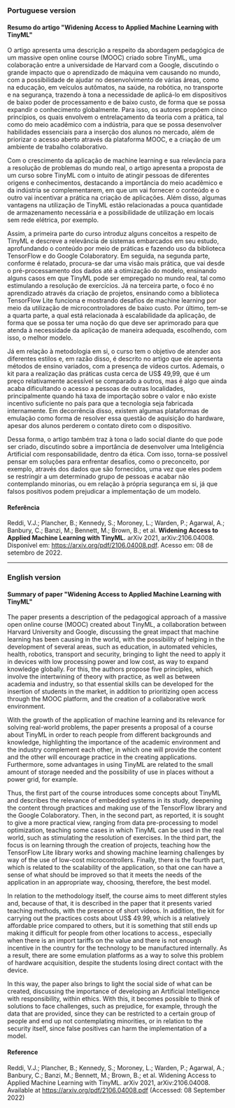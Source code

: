 ### Portuguese version
#### Resumo do artigo "Widening Access to Applied Machine Learning with TinyML"

O artigo apresenta uma descrição a respeito da abordagem pedagógica de um massive open online course (MOOC) criado sobre TinyML, uma colaboração entre a universidade de Harvard com a Google, discutindo o grande impacto que o aprendizado de máquina vem causando no mundo, com a possibilidade de ajudar no desenvolvimento de várias áreas, como na educação, em veículos autômatos, na saúde, na robótica, no transporte e na segurança, trazendo à tona a necessidade de aplicá-lo em dispositivos de baixo poder de processamento e de baixo custo, de forma que se possa expandir o conhecimento globalmente. Para isso, os autores propõem cinco princípios, os quais envolvem o entrelaçamento da teoria com a prática, tal como do meio acadêmico com a indústria, para que se possa desenvolver habilidades essenciais para a inserção dos alunos no mercado, além de priorizar o acesso aberto através da plataforma MOOC, e a criação de um ambiente de trabalho colaborativo. 

Com o crescimento da aplicação de machine learning e sua relevância para a resolução de problemas do mundo real, o artigo apresenta a proposta de um curso sobre TinyML com o intuito de atingir pessoas de diferentes origens e conhecimentos, destacando a importância do meio acadêmico e da indústria se complementarem, em que um vai fornecer o conteúdo e o outro vai incentivar a prática na criação de aplicações. Além disso, algumas vantagens na utilização de TinyML estão relacionadas a pouca quantidade de armazenamento necessária e a possibilidade de utilização em locais sem rede elétrica, por exemplo.

Assim, a primeira parte do curso introduz alguns conceitos a respeito de TinyML e descreve a relevância de sistemas embarcados em seu estudo, aprofundando o conteúdo por meio de práticas e fazendo uso da biblioteca TensorFlow e do Google Colaboratory. Em seguida, na segunda parte, conforme é relatado, procura-se dar uma visão mais prática, que vai desde o pré-processamento dos dados até a otimização do modelo, ensinando alguns casos em que TinyML pode ser empregado no mundo real, tal como estimulando a resolução de exercícios. Já na terceira parte, o foco é no aprendizado através da criação de projetos, ensinando como a biblioteca TensorFlow Lite funciona e mostrando desafios de machine learning por meio da utilização de microcontroladores de baixo custo. Por último, tem-se a quarta parte, a qual está relacionada à escalabilidade da aplicação, de forma que se possa ter uma noção do que deve ser aprimorado para que atenda à necessidade da aplicação de maneira adequada, escolhendo, com isso, o melhor modelo.

Já em relação à metodologia em si, o curso tem o objetivo de atender aos diferentes estilos e, em razão disso, é descrito no artigo que ele apresenta métodos de ensino variados, com a presença de vídeos curtos. Ademais, o kit para a realização das práticas custa cerca de US$ 49,99, que é um preço relativamente acessível se comparado a outros, mas é algo que ainda acaba dificultando o acesso a pessoas de outras localidades, principalmente quando há taxa de importação sobre o valor e não existe incentivo suficiente no país para que a tecnologia seja fabricada internamente. Em decorrência disso, existem algumas plataformas de emulação como forma de resolver essa questão de aquisição do hardware, apesar dos alunos perderem o contato direto com o dispositivo.

Dessa forma, o artigo também traz à tona o lado social diante do que pode ser criado, discutindo sobre a importância de desenvolver uma Inteligência Artificial com responsabilidade, dentro da ética. Com isso, torna-se possível pensar em soluções para enfrentar desafios, como o preconceito, por exemplo, através dos dados que são fornecidos, uma vez que eles podem se restringir a um determinado grupo de pessoas e acabar não contemplando minorias, ou em relação à própria segurança em si, já que falsos positivos podem prejudicar a implementação de um modelo.

#### Referência
Reddi, V.J.; Plancher, B.; Kennedy, S.; Moroney, L.; Warden, P.; Agarwal, A.; Banbury, C.; Banzi, M.; Bennett, M.; Brown, B.; et al.
**Widening Access to Applied Machine Learning with TinyML.** arXiv 2021, arXiv:2106.04008. Disponível em: https://arxiv.org/pdf/2106.04008.pdf. Acesso em: 08 de setembro de 2022.

---

### English version
#### Summary of paper "Widening Access to Applied Machine Learning with TinyML"

The paper presents a description of the pedagogical approach of a massive open online course (MOOC) created about TinyML, a collaboration between Harvard University and Google, discussing the great impact that machine learning has been causing in the world, with the possibility of helping in the development of several areas, such as education, in automated vehicles, health, robotics, transport and security, bringing to light the need to apply it in devices with low processing power and low cost, as way to expand knowledge globally. For this, the authors propose five principles, which involve the intertwining of theory with practice, as well as between academia and industry, so that essential skills can be developed for the insertion of students in the market, in addition to prioritizing open access through the MOOC platform, and the creation of a collaborative work environment.

With the growth of the application of machine learning and its relevance for solving real-world problems, the paper presents a proposal of a course about TinyML in order to reach people from different backgrounds and knowledge, highlighting the importance of the academic environment and the industry complement each other, in which one will provide the content and the other will encourage practice in the creating applications. Furthermore, some advantages in using TinyML are related to the small amount of storage needed and the possibility of use in places without a power grid, for example.

Thus, the first part of the course introduces some concepts about TinyML and describes the relevance of embedded systems in its study, deepening the content through practices and making use of the TensorFlow library and the Google Colaboratory. Then, in the second part, as reported, it is sought to give a more practical view, ranging from data pre-processing to model optimization, teaching some cases in which TinyML can be used in the real world, such as stimulating the resolution of exercises. In the third part, the focus is on learning through the creation of projects, teaching how the TensorFlow Lite library works and showing machine learning challenges  by way of the use of low-cost microcontrollers. Finally, there is the fourth part, which is related to the scalability of the application, so that one can have a sense of what should be improved so that it meets the needs of the application in an appropriate way, choosing, therefore, the best model. 

In relation to the methodology itself, the course aims to meet different styles and, because of that, it is described in the paper that it presents varied teaching methods, with the presence of short videos. In addition, the kit for carrying out the practices costs about US$ 49.99, which is a relatively affordable price compared to others, but it is something that still ends up making it difficult for people from other locations to access., especially when there is an import tariffs on the value and there is not enough incentive in the country for the technology to be manufactured internally. As a result, there are some emulation platforms as a way to solve this problem of hardware acquisition, despite the students losing direct contact with the device.

In this way, the paper also brings to light the social side of what can be created, discussing the importance of developing an Artificial Intelligence with responsibility, within ethics. With this, it becomes possible to think of solutions to face challenges, such as prejudice, for example, through the data that are provided, since they can be restricted to a certain group of people and end up not contemplating minorities, or in relation to the security itself, since false positives can harm the implementation of a model.






#### Reference
Reddi, V.J.; Plancher, B.; Kennedy, S.; Moroney, L.; Warden, P.; Agarwal, A.; Banbury, C.; Banzi, M.; Bennett, M.; Brown, B.; et al.
Widening Access to Applied Machine Learning with TinyML. arXiv 2021, arXiv:2106.04008. Available at https://arxiv.org/pdf/2106.04008.pdf (Accessed: 08 September 2022)